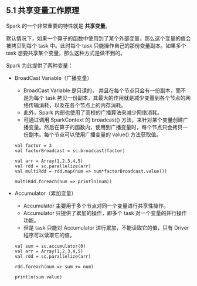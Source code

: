 ## 5.1 共享变量工作原理
Spark 的一个非常重要的特性就是 **共享变量**。

默认情况下，如果一个算子的函数中使用到了某个外部变量，那么这个变量的值会被拷贝到每个 task 中。此时每个 task 只能操作自己的那份变量副本。如果多个 task 想要共享某个变量，那么这种方式是做不到的。

Spark 为此提供了两种变量：
- BroadCast Variable（广播变量）

    -  BroadCast Variable 是只读的， 并且在每个节点只会有一份副本，而不是为每个 task 拷贝一份副本，其最大的作用就是减少变量到各个节点的网络传输消耗，以及在各个节点上的内存消耗。
    - 此外，Spark 内部也使用了高校的广播算法来减少网络消耗。
    - 可通过调用 SparkContext 的 broadcast() 方法，来针对某个变量创建广播变量。然后在算子的函数内，使用到广播变量时，每个节点只会拷贝一份副本。每个节点可以使用广播变量的 value() 方法获取值。
    
    ```
    val factor = 3
    val factorBroadcast = sc.broadcast(factor)
    
    val arr = Array(1,2,3,4,5)
    val rdd = sc.parallelize(arr)
    val multiRdd = rdd.map(num => num*factorBroadcast.value())
    
    multiRdd.foreach(num => println(num))
    ```
- Accumulator（累加变量）

    - Accumulator 主要用于多个节点对同一个变量进行共享性操作。
    - Accumulator 只提供了累加的操作，即多个 task 对一个变量的并行操作功能。
    - 但是 task 只能对 Accumulator 进行累加，不能读取它的值，只有 Driver 程序可以读取它的值。
    
    ```
    val sum = sc.accumulator(0)
    val arr = Array(1,2,3,4,5)
    val rdd = sc.parallelize(arr)
    
    rdd.foreach(num => sum += num)
    
    println(sum.value)
    ```
